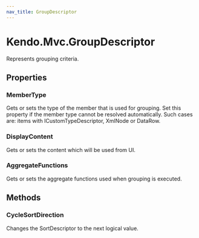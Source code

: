 ```yaml
---
nav_title: GroupDescriptor
---
```


# Kendo.Mvc.GroupDescriptor
Represents grouping criteria.



## Properties


### MemberType

Gets or sets the type of the member that is used for grouping.
            Set this property if the member type cannot be resolved automatically.
            Such cases are: items with ICustomTypeDescriptor, XmlNode or DataRow.

### DisplayContent

Gets or sets the content which will be used from UI.

### AggregateFunctions

Gets or sets the aggregate functions used when grouping is executed.




## Methods


### CycleSortDirection
Changes the SortDescriptor to the next logical value.







